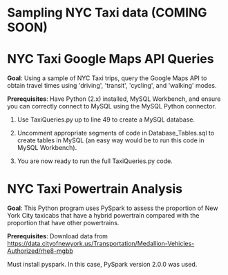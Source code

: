 # Sampling NYC Taxi data (COMING SOON)

# NYC Taxi Google Maps API Queries

**Goal**: Using a sample of NYC Taxi trips, query the Google Maps API to obtain travel times using 'driving', 'transit', 'cycling', and 'walking' modes. 

**Prerequisites**: Have Python (2.x) installed, MySQL Workbench, and ensure you can correctly connect to MySQL using the MySQL Python connector. 

1) Use TaxiQueries.py up to line 49 to create a MySQL database. 

2) Uncomment appropriate segments of code in Database_Tables.sql to create tables in MySQL (an easy way would be to run this code in MySQL Workbench). 

3) You are now ready to run the full TaxiQueries.py code. 

# NYC Taxi Powertrain Analysis

**Goal**: This Python program uses PySpark to assess the proportion of New York City taxicabs that have a hybrid powertrain compared with the proportion that have other powertrains. 

**Prerequisites**: Download data from https://data.cityofnewyork.us/Transportation/Medallion-Vehicles-Authorized/rhe8-mgbb

Must install pyspark. In this case, PySpark version 2.0.0 was used.  
